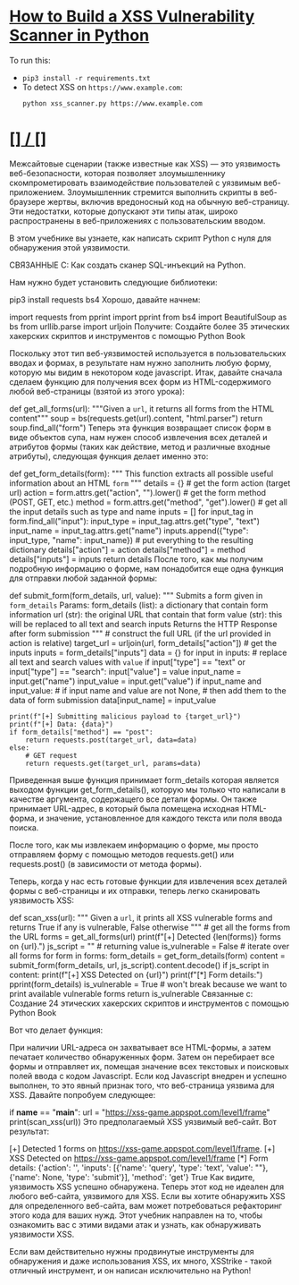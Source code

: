 # [How to Build a XSS Vulnerability Scanner in Python](https://www.thepythoncode.com/article/make-a-xss-vulnerability-scanner-in-python)
To run this:
- `pip3 install -r requirements.txt`
- To detect XSS on `https://www.example.com`:
    ```
    python xss_scanner.py https://www.example.com
    ```
##
# [[] / []]()
Межсайтовые сценарии (также известные как XSS) — это уязвимость веб-безопасности, которая позволяет злоумышленнику скомпрометировать взаимодействие пользователей с уязвимым веб-приложением. Злоумышленник стремится выполнить скрипты в веб-браузере жертвы, включив вредоносный код на обычную веб-страницу. Эти недостатки, которые допускают эти типы атак, широко распространены в веб-приложениях с пользовательским вводом.

В этом учебнике вы узнаете, как написать скрипт Python с нуля для обнаружения этой уязвимости.

СВЯЗАННЫЕ С: Как создать сканер SQL-инъекций на Python.

Нам нужно будет установить следующие библиотеки:

pip3 install requests bs4
Хорошо, давайте начнем:

import requests
from pprint import pprint
from bs4 import BeautifulSoup as bs
from urllib.parse import urljoin
Получите: Создайте более 35 этических хакерских скриптов и инструментов с помощью Python Book

Поскольку этот тип веб-уязвимостей используется в пользовательских вводах и формах, в результате нам нужно заполнить любую форму, которую мы видим в некотором коде javascript. Итак, давайте сначала сделаем функцию для получения всех форм из HTML-содержимого любой веб-страницы (взятой из этого урока):

def get_all_forms(url):
    """Given a `url`, it returns all forms from the HTML content"""
    soup = bs(requests.get(url).content, "html.parser")
    return soup.find_all("form")
Теперь эта функция возвращает список форм в виде объектов супа, нам нужен способ извлечения всех деталей и атрибутов формы (таких как действие, метод и различные входные атрибуты), следующая функция делает именно это:

def get_form_details(form):
    """
    This function extracts all possible useful information about an HTML `form`
    """
    details = {}
    # get the form action (target url)
    action = form.attrs.get("action", "").lower()
    # get the form method (POST, GET, etc.)
    method = form.attrs.get("method", "get").lower()
    # get all the input details such as type and name
    inputs = []
    for input_tag in form.find_all("input"):
        input_type = input_tag.attrs.get("type", "text")
        input_name = input_tag.attrs.get("name")
        inputs.append({"type": input_type, "name": input_name})
    # put everything to the resulting dictionary
    details["action"] = action
    details["method"] = method
    details["inputs"] = inputs
    return details
После того, как мы получим подробную информацию о форме, нам понадобится еще одна функция для отправки любой заданной формы:

def submit_form(form_details, url, value):
    """
    Submits a form given in `form_details`
    Params:
        form_details (list): a dictionary that contain form information
        url (str): the original URL that contain that form
        value (str): this will be replaced to all text and search inputs
    Returns the HTTP Response after form submission
    """
    # construct the full URL (if the url provided in action is relative)
    target_url = urljoin(url, form_details["action"])
    # get the inputs
    inputs = form_details["inputs"]
    data = {}
    for input in inputs:
        # replace all text and search values with `value`
        if input["type"] == "text" or input["type"] == "search":
            input["value"] = value
        input_name = input.get("name")
        input_value = input.get("value")
        if input_name and input_value:
            # if input name and value are not None, 
            # then add them to the data of form submission
            data[input_name] = input_value

    print(f"[+] Submitting malicious payload to {target_url}")
    print(f"[+] Data: {data}")
    if form_details["method"] == "post":
        return requests.post(target_url, data=data)
    else:
        # GET request
        return requests.get(target_url, params=data)
Приведенная выше функция принимает form_details которая является выходом функции get_form_details(), которую мы только что написали в качестве аргумента, содержащего все детали формы. Он также принимает URL-адрес, в который была помещена исходная HTML-форма, и значение, установленное для каждого текста или поля ввода поиска.

После того, как мы извлекаем информацию о форме, мы просто отправляем форму с помощью методов requests.get() или requests.post() (в зависимости от метода формы).

Теперь, когда у нас есть готовые функции для извлечения всех деталей формы с веб-страницы и их отправки, теперь легко сканировать уязвимость XSS:

def scan_xss(url):
    """
    Given a `url`, it prints all XSS vulnerable forms and 
    returns True if any is vulnerable, False otherwise
    """
    # get all the forms from the URL
    forms = get_all_forms(url)
    print(f"[+] Detected {len(forms)} forms on {url}.")
    js_script = "<Script>alert('hi')</scripT>"
    # returning value
    is_vulnerable = False
    # iterate over all forms
    for form in forms:
        form_details = get_form_details(form)
        content = submit_form(form_details, url, js_script).content.decode()
        if js_script in content:
            print(f"[+] XSS Detected on {url}")
            print(f"[*] Form details:")
            pprint(form_details)
            is_vulnerable = True
            # won't break because we want to print available vulnerable forms
    return is_vulnerable
Связанные с: Создание 24 этических хакерских скриптов и инструментов с помощью Python Book

Вот что делает функция:

При наличии URL-адреса он захватывает все HTML-формы, а затем печатает количество обнаруженных форм.
Затем он перебирает все формы и отправляет их, помещая значение всех текстовых и поисковых полей ввода с кодом Javascript.
Если код Javascript внедрен и успешно выполнен, то это явный признак того, что веб-страница уязвима для XSS.
Давайте попробуем следующее:

if __name__ == "__main__":
    url = "https://xss-game.appspot.com/level1/frame"
    print(scan_xss(url))
Это предполагаемый XSS уязвимый веб-сайт. Вот результат:

[+] Detected 1 forms on https://xss-game.appspot.com/level1/frame.
[+] XSS Detected on https://xss-game.appspot.com/level1/frame
[*] Form details:
{'action': '',
 'inputs': [{'name': 'query',
             'type': 'text',
             'value': "<Script>alert('hi')</scripT>"},
            {'name': None, 'type': 'submit'}],
 'method': 'get'}
True
Как видите, уязвимость XSS успешно обнаружена. Теперь этот код не идеален для любого веб-сайта, уязвимого для XSS. Если вы хотите обнаружить XSS для определенного веб-сайта, вам может потребоваться рефакторинг этого кода для ваших нужд. Этот учебник направлен на то, чтобы ознакомить вас с этими видами атак и узнать, как обнаруживать уязвимости XSS.

Если вам действительно нужны продвинутые инструменты для обнаружения и даже использования XSS, их много, XSStrike - такой отличный инструмент, и он написан исключительно на Python!
